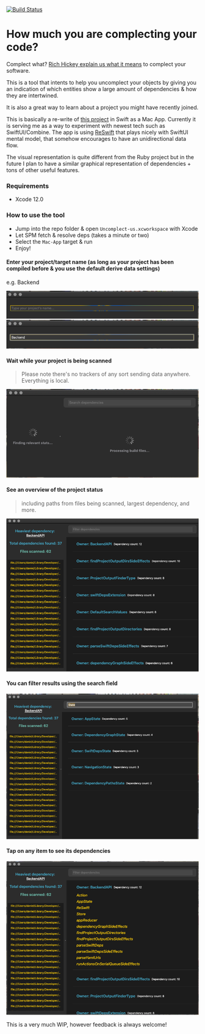 [![Build Status](https://app.bitrise.io/app/84713dd82975d73b/status.svg?token=l5L6XnOKx-88HpwVnBQhkQ&branch=master)](https://app.bitrise.io/app/84713dd82975d73b)

# How much you are complecting your code? 

Complect what? [Rich Hickey explain us what it means](https://www.youtube.com/watch?v=oytL881p-nQ&t=1320s) to complect your software. 

This is a tool that intents to help you uncomplect your objects
by giving you an indication of which entities show a large amount of dependencies & how they are intertwined. 

It is also a great way to learn about a project you might have recently joined. 

This is basically a re-write of [this project](https://github.com/PaulTaykalo/objc-dependency-visualizer) in Swift 
as a Mac App. 
Currently it is serving me as a way to experiment with newest tech such as SwiftUI/Combine.
The app is using [ReSwift](https://github.com/ReSwift/ReSwift) that plays nicely with SwiftUI mental model, that 
somehow encourages to have an unidirectional data flow.  

The visual representation is quite different from the Ruby project but in the future I plan to have a similar graphical 
representation of dependencies + tons of other useful features. 

### Requirements

- Xcode 12.0

### How to use the tool 

- Jump into the repo folder & open `Uncomplect-us.xcworkspace` with Xcode
- Let SPM fetch & resolve deps (takes a minute or two)
- Select the `Mac-App` target & run
- Enjoy!


#### Enter your project/target name (as long as your project has been compiled before & you use the default derive data settings)
e.g. Backend 

![Backend_image](https://github.com/Thurman1776-/Uncomplect-us/blob/master/Screenshots/Startup.png)
![Backend_image](https://github.com/Thurman1776-/Uncomplect-us/blob/master/Screenshots/Typing.png)

#### Wait while your project is being scanned 
> Please note there's no trackers of any sort sending data anywhere. Everything is local.

![scanned_project](https://github.com/Thurman1776-/Uncomplect-us/blob/master/Screenshots/Searching.png) 

#### See an overview of the project status 

> including paths from files being scanned, largest dependency, and more. 

![project_status](https://github.com/Thurman1776-/Uncomplect-us/blob/master/Screenshots/Results.png)

#### You can filter results using the search field

![filtered_results](https://github.com/Thurman1776-/Uncomplect-us/blob/master/Screenshots/Filter.png)

#### Tap on any item to see its dependencies 
![dependencies](https://github.com/Thurman1776-/Uncomplect-us/blob/master/Screenshots/Expanded-deps.png)



This is a very much WIP, however feedback is always welcome! 
